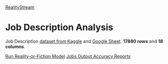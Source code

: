 [RealityStream](../../)
# Job Description Analysis

Job Description [dataset from Kaggle](https://www.kaggle.com/datasets/ravindrasinghrana/job-description-dataset) and [Google Sheet](https://drive.google.com/file/d/1oNvbZLod123UhYbR8oqH7hPCc3n5CRan/view?usp=share_link).
**17880 rows** and **18 columns**.

[Run Reality-or-Fiction Model](../../models/reality-or-fiction/)
[Jobs Output Accuracy Reports](../../output/jobs/)